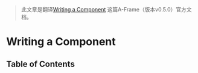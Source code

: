 > 此文章是翻译[Writing a Component](https://aframe.io/docs/0.5.0/guides/writing-a-component.html) 这篇A-Frame（版本v0.5.0）官方文档。

# Writing a Component


## Table of Contents